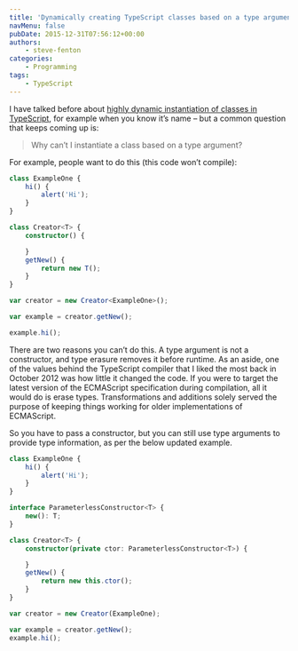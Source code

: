 ```yaml
---
title: 'Dynamically creating TypeScript classes based on a type argument'
navMenu: false
pubDate: 2015-12-31T07:56:12+00:00
authors:
    - steve-fenton
categories:
    - Programming
tags:
    - TypeScript
---
```


I have talked before about [highly dynamic instantiation of classes in TypeScript](/blog/2014/07/creating-typescript-classes-dynamically/), for example when you know it’s name – but a common question that keeps coming up is:

> Why can’t I instantiate a class based on a type argument?

For example, people want to do this (this code won’t compile):

```typescript
class ExampleOne {
    hi() {
        alert('Hi');
    }
}

class Creator<T> {
    constructor() {

    }
    getNew() {
        return new T();
    }
}

var creator = new Creator<ExampleOne>();

var example = creator.getNew();

example.hi();
```

There are two reasons you can’t do this. A type argument is not a constructor, and type erasure removes it before runtime. As an aside, one of the values behind the TypeScript compiler that I liked the most back in October 2012 was how little it changed the code. If you were to target the latest version of the ECMAScript specification during compilation, all it would do is erase types. Transformations and additions solely served the purpose of keeping things working for older implementations of ECMAScript.

So you have to pass a constructor, but you can still use type arguments to provide type information, as per the below updated example.

```typescript
class ExampleOne {
    hi() {
        alert('Hi');
    }
}

interface ParameterlessConstructor<T> {
    new(): T;
}

class Creator<T> {
    constructor(private ctor: ParameterlessConstructor<T>) {

    }
    getNew() {
        return new this.ctor();
    }
}

var creator = new Creator(ExampleOne);

var example = creator.getNew();
example.hi();
```